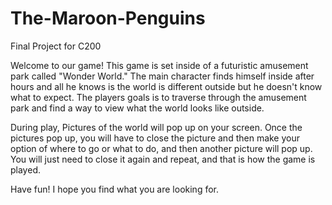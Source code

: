 # The-Maroon-Penguins
Final Project for C200

Welcome to our game! This game is set inside of a futuristic amusement park called "Wonder World." The main character finds himself inside after hours and all he knows is the world is different outside but he doesn't know what to expect. The players goals is to traverse through the amusement park and find a way to view what the world looks like outside. 

During play, Pictures of the world will pop up on your screen. Once the pictures pop up, you will have to close the picture and then make your option of where to go or what to do, and then another picture will pop up. You will just need to close it again and repeat, and that is how the game is played.

Have fun! I hope you find what you are looking for.